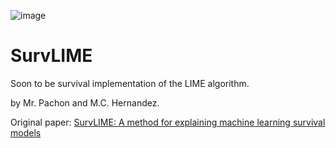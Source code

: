 ![image](https://github.com/CarlosHernandezP/SurvLIME/blob/master/logo.png)
# SurvLIME
Soon to be survival implementation of the LIME algorithm.

by Mr. Pachon and M.C. Hernandez.

Original paper: [SurvLIME: A method for explaining machine learning survival
models](https://arxiv.org/pdf/2003.08371.pdf) 
